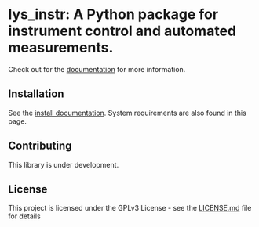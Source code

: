 # lys_instr: A Python package for instrument control and automated measurements.

Check out for the [documentation](https://zwang154.github.io/lys_instr/index.html) for more information.

## Installation

See the [install documentation](https://zwang154.github.io/lys_instr/install.html). System requirements are also found in this page.

## Contributing

This library is under development.

## License

This project is licensed under the GPLv3 License - see the [LICENSE.md](LICENSE.md) file for details